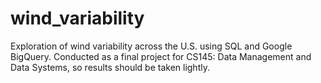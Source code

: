 # wind_variability
Exploration of wind variability across the U.S. using SQL and Google BigQuery. Conducted as a final project for CS145: Data Management and Data Systems, so results should be taken lightly.
